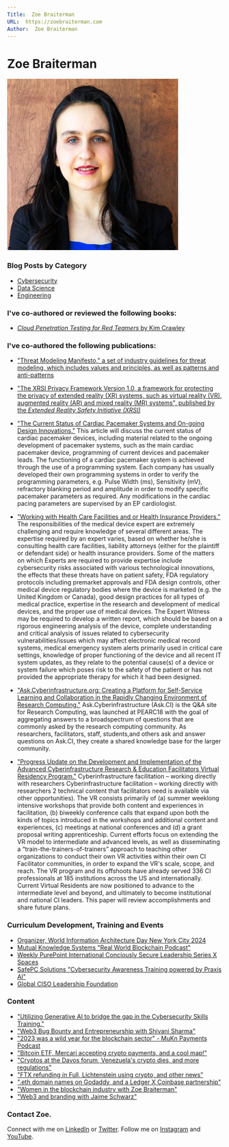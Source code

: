 ```yaml
---
Title:  Zoe Braiterman
URL:  https://zoebraiterman.com
Author:  Zoe Braiterman
---
```

# Zoe Braiterman

![](/images/li-headshot.jpg)

### Blog Posts by Category

* [Cybersecurity](https://zoebraiterman.com/Cybersecurity.html)
* [Data Science](https://zoebraiterman.com/Data_Science.html)
* [Engineering](https://zoebraiterman.com/Engineering.html)

### I've co-authored or reviewed the following books:
* [*Cloud Penetration Testing for Red Teamers* by Kim Crawley](https://subscription.packtpub.com/book/security/9781803248486)

### I've co-authored the following publications:

* ["Threat Modeling Manifesto," a set of industry guidelines for threat modeling, which includes values and principles, as well as patterns and anti-patterns](https://www.threatmodelingmanifesto.org)

* ["The XRSI Privacy Framework Version 1.0, a framework for protecting the privacy of extended reality (XR) systems, such as virtual reality (VR), augmented reality (AR) and mixed reality (MR) systems", published by the *Extended Reality Safety Initiative (XRSI)*](https://xrsi.org/publication/the-xrsi-privacy-framework)

* ["The Current Status of Cardiac Pacemaker Systems and On-going Design Innovations."](https://www.amazon.com/Current-Cardiac-Pacemaker-Systems-Innovations-ebook/dp/B083ZSC9K9)  This article will discuss the current status of cardiac pacemaker devices, including material related to the ongoing development of pacemaker systems, such as the main cardiac pacemaker device, programming of current devices and pacemaker leads. The functioning of a cardiac pacemaker system is achieved through the use of a programming system. Each company has usually developed their own programming systems in order to verify the programming parameters, e.g. Pulse Width (ms), Sensitivity (mV), refractory blanking period and amplitude in order to modify specific pacemaker parameters as required. Any modifications in the cardiac pacing parameters are supervised by an EP cardiologist. 

* ["Working with Health Care Facilities and or Health Insurance Providers."](https://www.amazon.com/Working-Health-Facilities-Insurance-Providers-ebook/dp/B083GF3C46)  The responsibilities of the medical device expert are extremely challenging and require knowledge of several different areas. The expertise required by an expert varies, based on whether he/she is consulting health care facilities, liability attorneys (either for the plaintiff or defendant side) or health insurance providers.
Some of the matters on which Experts are required to provide expertise include cybersecurity risks associated with various technological innovations, the effects that these threats have on patient safety, FDA regulatory protocols including premarket approvals and FDA design controls, other medical device regulatory bodies where the device is marketed (e.g. the United Kingdom or Canada), good design practices for all types of medical practice, expertise in the research and development of medical devices, and the proper use of medical devices.
The Expert Witness may be required to develop a written report, which should be based on a rigorous engineering analysis of the device, complete understanding and critical analysis of issues related to cybersecurity vulnerabilities/issues which may affect electronic medical record systems, medical emergency system alerts primarily used in critical care settings, knowledge of proper functioning of the device and all recent IT system updates, as they relate to the potential cause(s) of a device or system failure which poses risk to the safety of the patient or has not provided the appropriate therapy for which it had been designed.

* ["Ask.Cyberinfrastructure.org: Creating a Platform for Self-Service Learning and Collaboration in the Rapidly Changing Environment of Research Computing."](https://www.academia.edu/73629465/Ask_Cyberinfrastructure_org_Creating_a_Platform_for_Self_Service_Learning_and_Collaboration_in_the_Rapidly_Changing_Environment_of_Research_Computing)  Ask.Cyberinfrastructure (Ask.CI) is the Q&A site for Research Computing, was launched at PEARC18 with the goal of aggregating answers to a broadspectrum of questions that are commonly asked by the research computing community. As researchers, facilitators, staff, students,and others ask and answer questions on Ask.CI, they create a shared knowledge base for the larger community.

* ["Progress Update on the Development and Implementation of the Advanced Cyberinfrastructure Research & Education Facilitators Virtual Residency Program."](https://www.researchgate.net/publication/325154156_Progress_Update_on_the_Development_and_Implementation_of_the_Advanced_Cyberinfrastructure_Research_Education_Facilitators_Virtual_Residency_Program) Cyberinfrastructure facilitation – working directly with researchers Cyberinfrastructure facilitation – working directly with researchers 2 technical content that facilitators need is available via other opportunities). The VR consists primarily of (a) summer weeklong intensive workshops that provide both content and experiences in facilitation, (b) biweekly conference calls that expand upon both the kinds of topics introduced in the workshops and additional content and experiences, (c) meetings at national conferences and (d) a grant proposal writing apprenticeship. Current efforts focus on extending the VR model to intermediate and advanced levels, as well as disseminating a “train-the-trainers-of-trainers” approach to teaching other organizations to conduct their own VR activities within their own CI Facilitator communities, in order to expand the VR's scale, scope, and reach. The VR program and its offshoots have already served 336 CI professionals at 185 institutions across the US and internationally. Current Virtual Residents are now positioned to advance to the intermediate level and beyond, and ultimately to become institutional and national CI leaders. This paper will review accomplishments and share future plans.


### Curriculum Development, Training and Events

* [Organizer, World Information Architecture Day New York City 2024](https://worldiaday.org/events/new-york-city/2024)
* [Mutual Knowledge Systems "Real World Blockchain Podcast"](https://www.youtube.com/playlist?list=PLiEa4i6H-qceawWSlt-k-kw1CiYUzd2aZ)
* [Weekly PurePoint International Conciously Secure Leadership Series X Spaces](https://purepoint-international.com/events)
* [SafePC Solutions "Cybersecurity Awareness Training powered by Praxis AI"](https://cmap.amp.vg/auto2/69jp7x7kffdu/byi7814eo6nfn/1twbh7hvx33m)
* [Global CISO Leadership Foundation](https://gcisoleadershipfoundation.org/our-contributors/)


### Content
* ["Utilizing Generative AI to bridge the gap in the Cybersecurity Skills Training."](https://youtu.be/KER8GB3ewlg?si=kZP6MdjR7rxTm2hT)
* ["Web3 Bug Bounty and Entrepreneurship with Shivani Sharma"](https://www.youtube.com/watch?v=2p5M5ot48H0)
* ["2023 was a wild year for the blockchain sector" - MuKn Payments Podcast](https://www.youtube.com/watch?v=2eeSwLgh520)
* ["Bitcoin ETF, Mercari accepting crypto payments, and a cool map!"](https://www.youtube.com/watch?v=CbD5bjTPnM4)
* ["Cryptos at the Davos forum, Venezuela's crypto dies, and more regulations"](https://www.youtube.com/watch?v=TixDrUK4bkI)
* ["FTX refunding in Full, Lichtenstein using crypto, and other news"](https://youtu.be/i4dSOW9ET-M)
* [".eth domain names on Godaddy, and a Ledger X Coinbase partnership"](https://www.youtube.com/watch?v=z9Rg-jKdLGQ)
* ["Women in the blockchain industry with Zoe Braiterman"](https://www.youtube.com/watch?v=tHeaz_bcPo0)
* ["Web3 and branding with Jaime Schwarz"](https://www.youtube.com/watch?v=XK_X-Hus_Ck)

### Contact Zoe.
Connect with me on [LinkedIn](https://www.linkedin.com/in/zoebraiterman/) or [Twitter](https://twitter.com/zbraiterman). Follow me on [Instagram](https://www.instagram.com/zbraiterman/) and [YouTube](https://www.youtube.com/channel/UCjCvuA1iM58KjMLAyz_k3yA).
